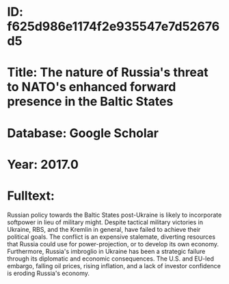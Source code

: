 # ID: f625d986e1174f2e935547e7d52676d5
# Title: The nature of Russia's threat to NATO's enhanced forward presence in the Baltic States
# Database: Google Scholar
# Year: 2017.0
# Fulltext:
Russian policy towards the Baltic States post-Ukraine is likely to incorporate softpower in lieu of military might.
Despite tactical military victories in Ukraine, RBS, and the Kremlin in general, have failed to achieve their political goals.
The conflict is an expensive stalemate, diverting resources that Russia could use for power-projection, or to develop its own economy.
Furthermore, Russia's imbroglio in Ukraine has been a strategic failure through its diplomatic and economic consequences.
The U.S. and EU-led embargo, falling oil prices, rising inflation, and a lack of investor confidence is eroding Russia's economy.